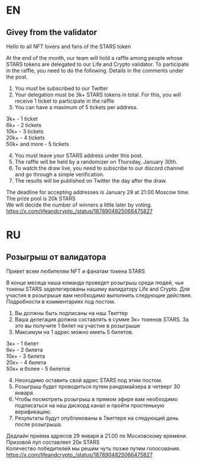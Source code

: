 # EN

## Givey from the validator

Hello to all NFT lovers and fans of the STARS token

At the end of the month, our team will hold a raffle among people whose STARS tokens are delegated to our Life and Crypto validator.
To participate in the raffle, you need to do the following.
Details in the comments under the post.

1. You must be subscribed to our Twitter
2. Your delegation must be 3k+ STARS tokens in total. For this, you will receive 1 ticket to participate in the raffle
3. You can have a maximum of 5 tickets per address.

3k+ - 1 ticket  
6k+ - 2 tickets  
10k+ - 3 tickets  
20k+ - 4 tickets  
50k+ and more - 5 tickets  

4. You must leave your STARS address under this post.
5. The raffle will be held by a randomizer on Thursday, January 30th.
6. To watch the draw live, you need to subscribe to our discord channel and go through a simple verification.
7. The results will be published on Twitter the day after the draw.

The deadline for accepting addresses is January 29 at 21:00 Moscow time.  
The prize pool is 20k STARS  
We will decide the number of winners a little later by voting.  
https://x.com/lifeandcrypto_/status/1878904825066475827

# RU

## Розыгрыш от валидатора 

Привет всем любителям NFT и фанатам токена STARS

В конце месяца наша команда проведет розыгрыш среди людей, чьи токены STARS заделегированы нашему валидатору Life and Crypto.
Для участия в розыгрыше вам необходимо выполнить следующие действия.
Подробности в комментариях под постом.

1. Вы должны быть подписаны на наш Твиттер
2. Ваша делегация должна составлять в сумме 3к+ токенов STARS. За это вы получите 1 билет на участие в розыгрыше
3. Максимум на 1 адрес можно иметь 5 билетов.

3к+ - 1 билет  
6к+ - 2 билета  
10к+ - 3 билета  
20к+ - 4 билета  
50к+ и более - 5 билетов  

4. Неоходимо оставить свой адрес STARS под этим постом.
5. Розыгрыш будет проводиться путем рандомайзера в четверг 30 января.
6. Чтобы посмотреть розыгрыш в прямом эфире вам необходимо подписаться на наш дискорд канал и пройти простенькую верификацию.
7. Результаты будут опубликованы в Твиттере на следующий день после розыгрыша.

Дедлайн приема адресов 29 января в 21.00 по Московскому времени.  
Призовой пул составляет 20к STARS  
Количество победителей мы решим чуть позже путем голосования.  
https://x.com/lifeandcrypto_/status/1878904825066475827
